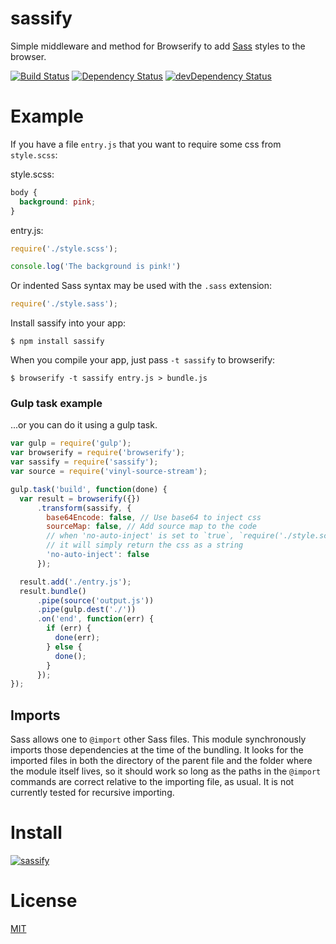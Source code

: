 # sassify #

Simple middleware and method for Browserify to add [Sass](http://sass-lang.com) styles to the browser.

[![Build Status](https://travis-ci.org/davidguttman/sassify.svg?branch=develop)](https://travis-ci.org/davidguttman/sassify) [![Dependency Status](https://david-dm.org/davidguttman/sassify.svg)](https://david-dm.org/davidguttman/sassify) [![devDependency Status](https://david-dm.org/davidguttman/sassify/dev-status.svg)](https://david-dm.org/davidguttman/sassify#info=devDependencies)

# Example

If you have a file `entry.js` that you want to require some css from `style.scss`:

style.scss:
``` css
body {
  background: pink;
}
```

entry.js:
``` js
require('./style.scss');

console.log('The background is pink!')
```

Or indented Sass syntax may be used with the `.sass` extension:
``` js
require('./style.sass');
```

Install sassify into your app:

```
$ npm install sassify
```

When you compile your app, just pass `-t sassify` to browserify:

```
$ browserify -t sassify entry.js > bundle.js
```
### Gulp task example 
...or you can do it using a gulp task.

```javascript
var gulp = require('gulp');
var browserify = require('browserify');
var sassify = require('sassify');
var source = require('vinyl-source-stream');

gulp.task('build', function(done) {
  var result = browserify({})
      .transform(sassify, {
        base64Encode: false, // Use base64 to inject css
        sourceMap: false, // Add source map to the code
        // when 'no-auto-inject' is set to `true`, `require('./style.scss')` won't inject styles
        // it will simply return the css as a string
        'no-auto-inject': false
      });

  result.add('./entry.js');
  result.bundle()
      .pipe(source('output.js'))
      .pipe(gulp.dest('./'))
      .on('end', function(err) {
        if (err) {
          done(err);
        } else {
          done();
        }
      });
});
```

## Imports

Sass allows one to `@import` other Sass files. This module synchronously imports those dependencies at the time of the bundling. It looks for the imported files in both the directory of the parent file and the folder where the module itself lives, so it should work so long as the paths in the `@import` commands are correct relative to the importing file, as usual. It is not currently tested for recursive importing.

# Install

[![sassify](https://nodei.co/npm/sassify.png?small=true)](https://nodei.co/npm/sassify)

# License

[MIT](/LICENSE)

